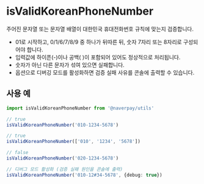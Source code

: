 # isValidKoreanPhoneNumber

주어진 문자열 또는 문자열 배열이 대한민국 휴대전화번호 규칙에 맞는지 검증합니다.

- 01로 시작하고, 0/1/6/7/8/9 중 하나가 뒤따른 뒤, 숫자 7자리 또는 8자리로 구성되어야 합니다.
- 입력값에 하이픈(-)이나 공백( )이 포함되어 있어도 정상적으로 처리됩니다.
- 숫자가 아닌 다른 문자가 섞여 있으면 실패합니다.
- 옵션으로 디버깅 모드를 활성화하면 검증 실패 사유를 콘솔에 출력할 수 있습니다.

## 사용 예

```ts
import isValidKoreanPhoneNumber from '@naverpay/utils'

// true
isValidKoreanPhoneNumber('010-1234-5678')

// true
isValidKoreanPhoneNumber(['010', '1234', '5678'])

// false
isValidKoreanPhoneNumber('020-1234-5678')

// 디버그 모드 활성화 (검증 실패 원인을 콘솔에 출력)
isValidKoreanPhoneNumber('010-12#34-5678', {debug: true})
```

